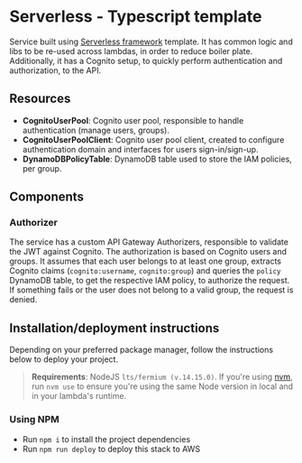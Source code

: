 # Serverless - Typescript template

Service built using [Serverless framework](https://www.serverless.com/) template. It has
common logic and libs to be re-used across lambdas, in order to reduce boiler plate. Additionally,
it has a Cognito setup, to quickly perform authentication and authorization, to the API.

## Resources

- **CognitoUserPool**: Cognito user pool, responsible to handle authentication
  (manage users, groups).
- **CognitoUserPoolClient**: Cognito user pool client, created to configure
  authentication domain and interfaces for users sign-in/sign-up.
- **DynamoDBPolicyTable**: DynamoDB table used to store the IAM policies,
  per group.

## Components

### Authorizer

The service has a custom API Gateway Authorizers, responsible to validate the JWT
against Cognito. The authorization is based on Cognito users and groups. It
assumes that each user belongs to at least one group, extracts Cognito claims
(`cognito:username`, `cognito:group`) and queries the `policy` DynamoDB table,
to get the respective IAM policy, to authorize the request. If something fails
or the user does not belong to a valid group, the request is denied.

## Installation/deployment instructions

Depending on your preferred package manager, follow the instructions below to deploy your project.

> **Requirements**: NodeJS `lts/fermium (v.14.15.0)`. If you're using [nvm](https://github.com/nvm-sh/nvm), run `nvm use` to ensure you're using the same Node version in local and in your lambda's runtime.

### Using NPM

- Run `npm i` to install the project dependencies
- Run `npm run deploy` to deploy this stack to AWS
